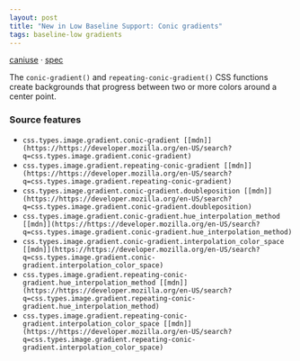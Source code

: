 ```yaml
---
layout: post
title: "New in Low Baseline Support: Conic gradients"
tags: baseline-low gradients
---
```


[caniuse](https://caniuse.com/?search=conic-gradients) · [spec](https://drafts.csswg.org/css-images-4/#conic-gradients)

The `conic-gradient()` and `repeating-conic-gradient()` CSS functions create backgrounds that progress between two or more colors around a center point.

### Source features

- ``css.types.image.gradient.conic-gradient [[mdn]](https://https://developer.mozilla.org/en-US/search?q=css.types.image.gradient.conic-gradient)``
- ``css.types.image.gradient.repeating-conic-gradient [[mdn]](https://https://developer.mozilla.org/en-US/search?q=css.types.image.gradient.repeating-conic-gradient)``
- ``css.types.image.gradient.conic-gradient.doubleposition [[mdn]](https://https://developer.mozilla.org/en-US/search?q=css.types.image.gradient.conic-gradient.doubleposition)``
- ``css.types.image.gradient.conic-gradient.hue_interpolation_method [[mdn]](https://https://developer.mozilla.org/en-US/search?q=css.types.image.gradient.conic-gradient.hue_interpolation_method)``
- ``css.types.image.gradient.conic-gradient.interpolation_color_space [[mdn]](https://https://developer.mozilla.org/en-US/search?q=css.types.image.gradient.conic-gradient.interpolation_color_space)``
- ``css.types.image.gradient.repeating-conic-gradient.hue_interpolation_method [[mdn]](https://https://developer.mozilla.org/en-US/search?q=css.types.image.gradient.repeating-conic-gradient.hue_interpolation_method)``
- ``css.types.image.gradient.repeating-conic-gradient.interpolation_color_space [[mdn]](https://https://developer.mozilla.org/en-US/search?q=css.types.image.gradient.repeating-conic-gradient.interpolation_color_space)``
